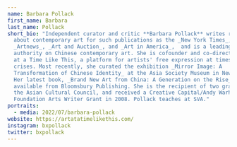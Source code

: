 ```yaml
---
name: Barbara Pollack
first_name: Barbara
last_name: Pollack
short_bio: "Independent curator and critic **Barbara Pollack** writes regularly
  about contemporary art for such publications as the _New York Times_,
  _Artnews_, _Art and Auction_, and _Art in America_,  and is a leading
  authority on Chinese contemporary art. She is cofounder and co-director of Art
  at a Time Like This, a platform for artists' free expression at times of
  crises. Most recently, she curated the exhibition _Mirror Image: A
  Transformation of Chinese Identity_ at the Asia Society Museum in New York.
  Her latest book, _Brand New Art from China: A Generation on the Rise_ is
  available from Bloomsbury Publishing. She is the recipient of two grants from
  the Asian Cultural Council, and received a Creative Capital/Andy Warhol
  Foundation Arts Writer Grant in 2008. Pollack teaches at SVA."
portraits:
  - media: 2022/07/barbara-pollack
website: https://artatatimelikethis.com/
instagram: bxpollack
twitter: bxpollack
---
```

